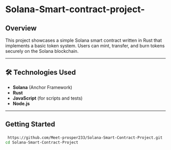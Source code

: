 # Solana-Smart-contract-project-
## Overview

This project showcases a simple Solana smart contract written in Rust that implements a basic token system. Users can mint, transfer, and burn tokens securely on the Solana blockchain.

---

## 🛠 Technologies Used

- **Solana** (Anchor Framework)
- **Rust**
- **JavaScript** (for scripts and tests)
- **Node.js**

---

##  Getting Started

### 

```bash
 https://github.com/Meet-prosper233/Solana-Smart-Contract-Project.git
cd Solana-Smart-Contract-Project
